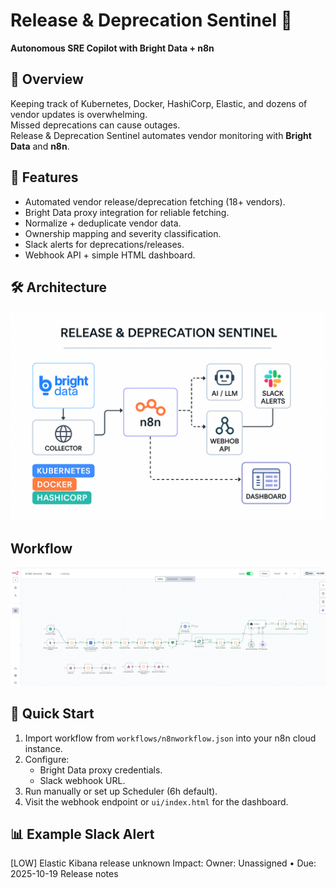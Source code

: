 # Release & Deprecation Sentinel 🚦

**Autonomous SRE Copilot with Bright Data + n8n**

## 📌 Overview
Keeping track of Kubernetes, Docker, HashiCorp, Elastic, and dozens of vendor updates is overwhelming.  
Missed deprecations can cause outages.  
Release & Deprecation Sentinel automates vendor monitoring with **Bright Data** and **n8n**.

## 🎯 Features
- Automated vendor release/deprecation fetching (18+ vendors).
- Bright Data proxy integration for reliable fetching.
- Normalize + deduplicate vendor data.
- Ownership mapping and severity classification.
- Slack alerts for deprecations/releases.
- Webhook API + simple HTML dashboard.

## 🛠 Architecture
![architecture](docs/screenshots/architecture.png)

## Workflow
![n8nworkflow](docs/screenshots/n8nworkflow.png)

## 🚀 Quick Start
1. Import workflow from `workflows/n8nworkflow.json` into your n8n cloud instance.
2. Configure:
   - Bright Data proxy credentials.
   - Slack webhook URL.
3. Run manually or set up Scheduler (6h default).
4. Visit the webhook endpoint or `ui/index.html` for the dashboard.

## 📊 Example Slack Alert
[LOW] Elastic Kibana release unknown
Impact:
Owner: Unassigned • Due: 2025-10-19
Release notes

